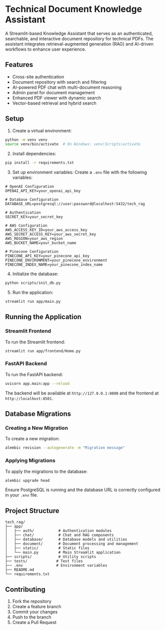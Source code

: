 # Technical Document Knowledge Assistant

A Streamlit-based Knowledge Assistant that serves as an authenticated, searchable, and interactive document repository for technical PDFs. The assistant integrates retrieval-augmented generation (RAG) and AI-driven workflows to enhance user experience.

## Features

- Cross-site authentication
- Document repository with search and filtering
- AI-powered PDF chat with multi-document reasoning
- Admin panel for document management
- Enhanced PDF viewer with dynamic search
- Vector-based retrieval and hybrid search

## Setup

1. Create a virtual environment:
```bash
python -m venv venv
source venv/bin/activate  # On Windows: venv\Scripts\activate
```

2. Install dependencies:
```bash
pip install -r requirements.txt
```

3. Set up environment variables:
Create a `.env` file with the following variables:
```
# OpenAI Configuration
OPENAI_API_KEY=your_openai_api_key

# Database Configuration
DATABASE_URL=postgresql://user:password@localhost:5432/tech_rag

# Authentication
SECRET_KEY=your_secret_key

# AWS Configuration
AWS_ACCESS_KEY_ID=your_aws_access_key
AWS_SECRET_ACCESS_KEY=your_aws_secret_key
AWS_REGION=your_aws_region
AWS_BUCKET_NAME=your_bucket_name

# Pinecone Configuration
PINECONE_API_KEY=your_pinecone_api_key
PINECONE_ENVIRONMENT=your_pinecone_environment
PINECONE_INDEX_NAME=your_pinecone_index_name
```

4. Initialize the database:
```bash
python scripts/init_db.py
```

5. Run the application:
```bash
streamlit run app/main.py
```

## Running the Application

### Streamlit Frontend
To run the Streamlit frontend:
```bash
streamlit run app/frontend/Home.py
```

### FastAPI Backend
To run the FastAPI backend:
```bash
uvicorn app.main:app --reload
```

The backend will be available at `http://127.0.0.1:8000` and the frontend at `http://localhost:8501`.

## Database Migrations

### Creating a New Migration
To create a new migration:
```bash
alembic revision --autogenerate -m "Migration message"
```

### Applying Migrations
To apply the migrations to the database:
```bash
alembic upgrade head
```

Ensure PostgreSQL is running and the database URL is correctly configured in your `.env` file.

## Project Structure

```
tech_rag/
├── app/
│   ├── auth/           # Authentication modules
│   ├── chat/           # Chat and RAG components
│   ├── database/       # Database models and utilities
│   ├── document/       # Document processing and management
│   ├── static/         # Static files
│   └── main.py         # Main Streamlit application
├── scripts/            # Utility scripts
├── tests/             # Test files
├── .env               # Environment variables
├── README.md
└── requirements.txt
```

## Contributing

1. Fork the repository
2. Create a feature branch
3. Commit your changes
4. Push to the branch
5. Create a Pull Request
